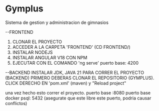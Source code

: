 # Gymplus
Sistema de gestion y administracion de gimnasios

--FRONTEND
1. CLONAR EL PROYECTO
2. ACCEDER A LA CARPETA 'FRONTEND' (CD FRONTEND/)
3. INSTALAR NODEJS
4. INSTALAR ANGULAR V18 CON NPM
5. EJECUTAR CON EL COMANDO 'ng serve' puerto base: 4200

--BACKEND
INSTALAR JDK, JAVA 21
PARA CORRER EL PROYECTO (BACKEND) PRIMERO DEBERAS CLONAR EL REPOSITORIO (GYMPLUS).
CLICK DERECHO EN 'pom.xml' (maven) y "Reload project" 

una vez hecho esto correr el proyecto.
puerto base :8080
puerto base docker psql: 5432 (asegurate que este libre este puerto, podria causar conflictos)


